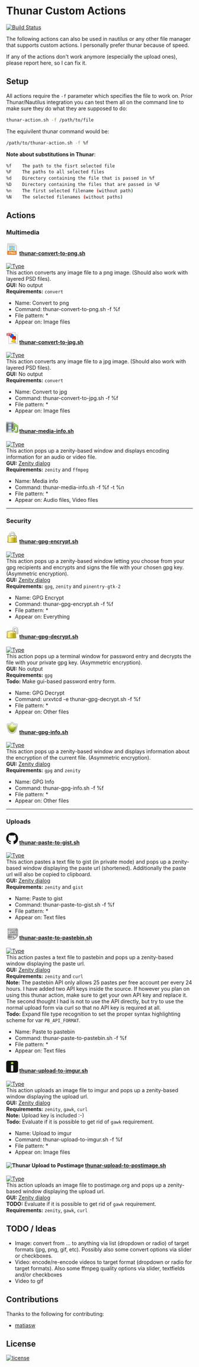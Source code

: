 # Thunar Custom Actions

[![Build Status](https://travis-ci.org/cytopia/thunar-custom-actions.svg?branch=master)](https://travis-ci.org/cytopia/thunar-custom-actions)

The following actions can also be used in nautilus or any other file manager that supports custom actions.
I personally prefer thunar because of speed.


If any of the actions don't work anymore (especially the upload ones), please report here, so I can fix it.

## Setup

All actions require the `-f` parameter which specifies the file to work on. Prior Thunar/Nautilus integration you can test them all on the command line to make sure they do what they are supposed to do:
```bash
thunar-action.sh -f /path/to/file
```
The equivilent thunar command would be:
```bash
/path/to/thunar-action.sh -f %f
```

**Note about substitutions in Thunar**:
```bash
%f    The path to the fisrt selected file
%F    The paths to all selected files
%d    Directory containing the file that is passed in %f
%D    Directory containing the files that are passed in %F
%n    The first selected filename (without path)
%N    The selected filenames (without paths)
```


## Actions

### Multimedia

#### ![Thunar Convert to PNG](/icons/thunar-convert-to-png.png) [thunar-convert-to-png.sh](thunar-convert-to-png.sh)
[![Type](https://img.shields.io/badge/type-%2Fbin%2Fsh-red.svg)](https://en.wikipedia.org/?title=Bourne_shell)  
This action converts any image file to a png image. (Should also work with layered PSD files).  
**GUI:** No output  
**Requirements:** `convert`
* Name: Convert to png
* Command: thunar-convert-to-png.sh -f %f
* File pattern: *
* Appear on: Image files

#### ![Thunar Convert to JPG](/icons/thunar-convert-to-jpg.png) [thunar-convert-to-jpg.sh](thunar-convert-to-jpg.sh)
[![Type](https://img.shields.io/badge/type-%2Fbin%2Fsh-red.svg)](https://en.wikipedia.org/?title=Bourne_shell)  
This action converts any image file to a jpg image. (Should also work with layered PSD files).  
**GUI:** No output  
**Requirements:** `convert`
* Name: Convert to jpg
* Command: thunar-convert-to-jpg.sh -f %f
* File pattern: *
* Appear on: Image files

#### ![Thunar Media Info](/icons/thunar-media-info.png) [thunar-media-info.sh](thunar-media-info.sh)
[![Type](https://img.shields.io/badge/type-%2Fbin%2Fsh-red.svg)](https://en.wikipedia.org/?title=Bourne_shell)  
This action pops up a zenity-based window and displays encoding information for an audio or video file.  
**GUI:** [Zenity dialog](https://help.gnome.org/users/zenity/stable/)  
**Requirements:**  `zenity` and `ffmpeg`
* Name: Media info
* Command: thunar-media-info.sh -f %f -t %n
* File pattern: *
* Appear on: Audio files, Video files

---

### Security

#### ![Thunar GPG Encrypt](/icons/thunar-gpg-encrypt.png) [thunar-gpg-encrypt.sh](thunar-gpg-encrypt.sh)
[![Type](https://img.shields.io/badge/type-%2Fbin%2Fsh-red.svg)](https://en.wikipedia.org/?title=Bourne_shell)  
This action pops up a zenity-based window letting you choose from your gpg recipients and encrypts and signs the file with your chosen gpg key. (Asymmetric encryption).  
**GUI:** [Zenity dialog](https://help.gnome.org/users/zenity/stable/)   
**Requirements:**  `gpg`, `zenity` and `pinentry-gtk-2`
* Name: GPG Encrypt
* Command: thunar-gpg-encrypt.sh -f %f
* File pattern: *
* Appear on: Everything

#### ![Thunar GPG Decrypt](/icons/thunar-gpg-decrypt.png) [thunar-gpg-decrypt.sh](thunar-gpg-decrypt.sh)
[![Type](https://img.shields.io/badge/type-%2Fbin%2Fsh-red.svg)](https://en.wikipedia.org/?title=Bourne_shell)  
This action pops up a terminal window for password entry and decrypts the file with your private gpg key. (Asymmetric encryption).  
**GUI:** No output  
**Requirements:**  `gpg`  
**Todo:** Make gui-based password entry form.
* Name: GPG Decrypt
* Command: urxvtcd -e thunar-gpg-decrypt.sh -f %f
* File pattern: *
* Appear on: Other files

#### ![Thunar GPG Info](/icons/thunar-gpg-info.png) [thunar-gpg-info.sh](thunar-gpg-info.sh)
[![Type](https://img.shields.io/badge/type-%2Fbin%2Fsh-red.svg)](https://en.wikipedia.org/?title=Bourne_shell)  
This action pops up a zenity-based window and displays information about the encryption of the current file. (Asymmetric encryption).  
**GUI:** [Zenity dialog](https://help.gnome.org/users/zenity/stable/)  
**Requirements:**  `gpg` and `zenity`
* Name: GPG Info
* Command: thunar-gpg-info.sh -f %f
* File pattern: *
* Appear on: Other files

---

### Uploads

#### ![Thunar Paste to Gist](/icons/thunar-paste-to-gist.png) [thunar-paste-to-gist.sh](thunar-paste-to-gist.sh)
[![Type](https://img.shields.io/badge/type-%2Fbin%2Fsh-red.svg)](https://en.wikipedia.org/?title=Bourne_shell)  
This action pastes a text file to gist (in private mode) and pops up a zenity-based window displaying the paste url (shortened). Additionally the paste url will also be copied to clipboard.  
**GUI:** [Zenity dialog](https://help.gnome.org/users/zenity/stable/)  
**Requirements:** `zenity` and `gist`
* Name: Paste to gist
* Command: thunar-paste-to-gist.sh -f %f
* File pattern: *
* Appear on: Text files

#### ![Thunar Paste to Pastebin](/icons/thunar-paste-to-pastebin.png) [thunar-paste-to-pastebin.sh](thunar-paste-to-pastebin.sh)
[![Type](https://img.shields.io/badge/type-%2Fbin%2Fsh-red.svg)](https://en.wikipedia.org/?title=Bourne_shell)  
This action pastes a text file to pastebin and pops up a zenity-based window displaying the paste url.  
**GUI:** [Zenity dialog](https://help.gnome.org/users/zenity/stable/)  
**Requirements:** `zenity` and `curl`  
**Note:** The pastebin API only allows 25 pastes per free account per every 24 hours. I have added two API keys inside the source. If however you plan on using this thunar action, make sure to get your own API key and replace it. The second thought I had is not to use the API directly, but try to use the normal upload form via curl so that no API key is required at all.  
**Todo:** Expand file type recognition to set the proper syntax highlighting scheme for var `PB_API_FORMAT`.
* Name: Paste to pastebin
* Command: thunar-paste-to-pastebin.sh -f %f
* File pattern: *
* Appear on: Text files

#### ![Thunar Upload to Imgur](/icons/thunar-upload-to-imgur.png) [thunar-upload-to-imgur.sh](thunar-upload-to-imgur.sh)
[![Type](https://img.shields.io/badge/type-bash-red.svg)](https://en.wikipedia.org/wiki/Bash)  
This action uploads an image file to imgur and pops up a zenity-based window displaying the upload url.  
**GUI:** [Zenity dialog](https://help.gnome.org/users/zenity/stable/)  
**Requirements:**  `zenity`, `gawk`, `curl`  
**Note:** Upload key is included :-)  
**Todo:** Evaluate if it is possible to get rid of `gawk` requirement.
* Name: Upload to imgur
* Command: thunar-upload-to-imgur.sh -f %f
* File pattern: *
* Appear on: Image files

#### ![Thunar Upload to Postimage](/icons/thunar-upload-to-postimage.png) [thunar-upload-to-postimage.sh](thunar-upload-to-postimage.sh)
[![Type](https://img.shields.io/badge/type-bash-red.svg)](https://en.wikipedia.org/wiki/Bash)  
This action uploads an image file to postimage.org and pops up a zenity-based window displaying the upload url.  
**GUI:** [Zenity dialog](https://help.gnome.org/users/zenity/stable/)  
**TODO:** Evaluate if it is possible to get rid of `gawk` requirement.  
**Requirements:**  `zenity`, `gawk`, `curl`  


## TODO / Ideas

* Image: convert from ... to anything via list (dropdown or radio) of target formats (jpg, png, gif, etc). Possibly also some convert options via slider or checkboxes.
* Video: encode/re-encode videos to target format (dropdown or radio for target formats). Also some ffmpeg quality options via slider, textfields and/or checkboxes
* Video to gif



## Contributions

Thanks to the following for contributing:

* [matiasw](https://github.com/matiasw)


## License

[![license](https://poser.pugx.org/cytopia/mysqldump-secure/license)](http://opensource.org/licenses/mit)

